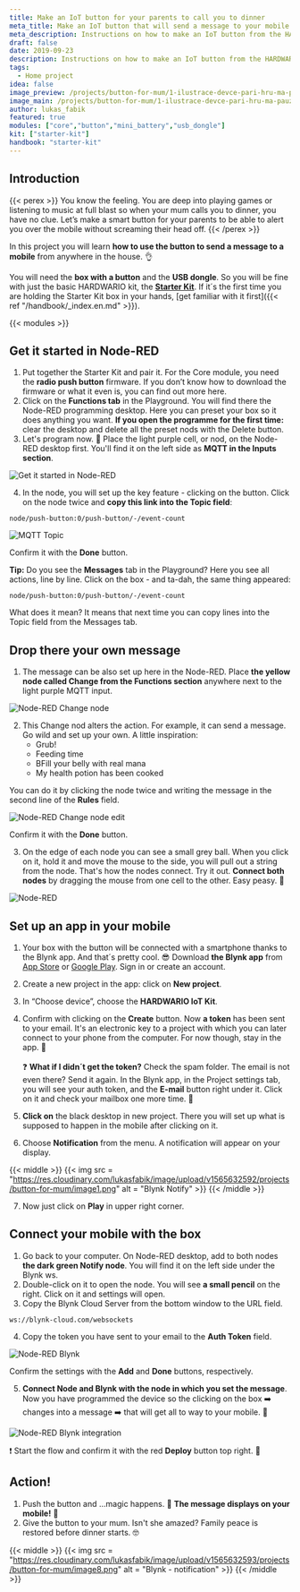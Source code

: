 ```yaml
---
title: Make an IoT button for your parents to call you to dinner
meta_title: Make an IoT button that will send a message to your mobile
meta_description: Instructions on how to make an IoT button from the HARDWARIO Starter Kit for your mum to call you to dinner when you are in the middle of playing games.
draft: false
date: 2019-09-23
description: Instructions on how to make an IoT button from the HARDWARIO Starter Kit for your mum to call you to dinner when you are in the middle of playing games.
tags:
  - Home project
idea: false
image_preview: /projects/button-for-mum/1-ilustrace-devce-pari-hru-ma-pauzu.png
image_main: /projects/button-for-mum/1-ilustrace-devce-pari-hru-ma-pauzu.png
author: lukas_fabik
featured: true
modules: ["core","button","mini_battery","usb_dongle"]
kit: ["starter-kit"]
handbook: "starter-kit"
---
```


## Introduction

{{< perex >}}
You know the feeling. You are deep into playing games or listening to music at full blast so when your mum calls you to dinner, you have no clue.  Let’s make a smart button for your parents to be able to alert you over the mobile without screaming their head off.
{{< /perex >}}

In this project you will learn **how to use the button to send a message to a mobile** from anywhere in the house. 👌

You will need the **box with a button** and the **USB dongle**. So you will be fine with just the basic HARDWARIO kit, the [**Starter Kit**](https://shop.hardwario.com/starter-kit/). If it´s the first time you are holding the Starter Kit box in your hands, [get familiar with it first]({{< ref "/handbook/_index.en.md" >}}).

{{< modules >}}

## Get it started in Node-RED

1. Put together the Starter Kit and pair it. For the Core module, you need the **radio push button** firmware. If you don’t know how to download the firmware or what it even is, you can find out more here.
2. Click on the **Functions tab** in the Playground. You will find there the Node-RED programming desktop. Here you can preset your box so it does anything you want.
**If you open the programme for the first time:** clear the desktop and delete all the preset nods with the Delete button.
3. Let's program now. 🤞 Place the light purple cell, or nod, on the Node-RED desktop first. You'll find it on the left side as **MQTT in the Inputs section**.

![Get it started in Node-RED](https://res.cloudinary.com/lukasfabik/image/upload/v1565632592/projects/button-for-mum/image3.png "Rozjeď to v Node-RED")


4. In the node, you will set up the key feature - clicking on the button. Click on the node twice and **copy this link into the Topic field**:

```
node/push-button:0/push-button/-/event-count
```

![MQTT Topic](https://res.cloudinary.com/lukasfabik/image/upload/v1565632595/projects/button-for-mum/image9.png "MQTT Topic")

Confirm it with the **Done** button.

**Tip:** Do you see the **Messages** tab in the Playground? Here you see all actions, line by line. Click on the box - and ta-dah, the same thing appeared:
```
node/push-button:0/push-button/-/event-count
```
What does it mean? It means that next time you can copy lines into the Topic field from the Messages tab.

## Drop there your own message

1. The message can be also set up here in the Node-RED. Place **the yellow node called Change from the Functions section** anywhere next to the light purple MQTT input.

![Node-RED Change node](https://res.cloudinary.com/lukasfabik/image/upload/v1565632592/projects/button-for-mum/image7.png "Node-RED Change node")

2. This Change nod alters the action. For example, it can send a message. Go wild and set up your own. A little inspiration:
	- Grub!
	- Feeding time
	- BFill your belly with real mana
	- My health potion has been cooked

You can do it by clicking the node twice and writing the message in the second line of the **Rules** field.

![Node-RED Change node edit](https://res.cloudinary.com/lukasfabik/image/upload/v1565632593/projects/button-for-mum/image5.png "Node-RED Change node edit")

Confirm it with the **Done** button.

3. On the edge of each node you can see a small grey ball. When you click on it, hold it and move the mouse to the side, you will pull out a string from the node. That's how the nodes connect.
Try it out. **Connect both nodes** by dragging the mouse from one cell to the other. Easy peasy. 🙆


![Node-RED](https://res.cloudinary.com/lukasfabik/image/upload/v1565632593/projects/button-for-mum/image6.png "Node-RED")

## Set up an app in your mobile

1. Your box with the button will be connected with a smartphone thanks to the Blynk app. And that´s pretty cool. 😎 Download **the Blynk app** from [App Store](https://apps.apple.com/us/app/blynk-iot-for-arduino-esp32/id808760481) or [Google Play](https://play.google.com/store/apps/details?id=cc.blynk&hl=en). Sign in or create an account.
2. Create a new project in the app: click on **New project**.
3. In  “Choose device”, choose the **HARDWARIO IoT Kit**.
4. Confirm with clicking on the **Create** button. Now **a token** has been sent to your email. It's an electronic key to a project with which you can later connect to your phone from the computer.  For now though, stay in the app.  📱<br/><br/>
❓ **What if I didn´t get the token?** Check the spam folder. The email is not even there? Send it again. In the Blynk app, in the Project settings tab, you will see your auth token, and the **E-mail** button right under it. Click on it and check your mailbox one more time. 👋

5. **Click on** the black desktop in new project. There you will set up what is supposed to happen in the mobile after clicking on it.
6. Choose **Notification** from the menu. A notification will appear on your display.

{{< middle >}}
{{< img src = "https://res.cloudinary.com/lukasfabik/image/upload/v1565632592/projects/button-for-mum/image1.png" alt = "Blynk Notify" >}}
{{< /middle >}}

7. Now just click on **Play** in upper right corner.


## Connect your mobile with the box

1. Go back to your computer. On Node-RED desktop, add to both nodes **the dark green Notify node**. You will find it on the left side under the Blynk ws.
2. Double-click on it to open the node. You will see **a small pencil** on the right. Click on it and settings will open.
3. Copy the Blynk Cloud Server from the bottom window to the URL field.

```
ws://blynk-cloud.com/websockets
```

4. Copy the token you have sent to your email to the **Auth Token** field.

![Node-RED Blynk](https://res.cloudinary.com/lukasfabik/image/upload/v1565632592/projects/button-for-mum/image2.png "Node-RED Blynk")

Confirm the settings with the **Add** and **Done** buttons, respectively.

5. **Connect Node and Blynk with the node in which you set the message**. Now you have programmed the device so the clicking on the box ➡️ changes into a message ➡️ that will get all to way to your mobile. 👾

![Node-RED Blynk integration](https://res.cloudinary.com/lukasfabik/image/upload/v1565632593/projects/button-for-mum/image4.png "Node-RED Blynk integration")

❗ Start the flow and confirm it with the red **Deploy** button top right. 🚨

## Action!

1. Push the button and ...magic happens. 🎇 **The message displays on your mobile!** 🙌
2. Give the button to your mum. Isn't she amazed?  Family peace is restored before dinner starts. 🤓

{{< middle >}}
{{< img src = "https://res.cloudinary.com/lukasfabik/image/upload/v1565632593/projects/button-for-mum/image8.png" alt = "Blynk - notification" >}}
{{< /middle >}}
